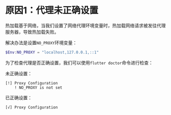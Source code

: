 # 原因1：代理未正确设置

热加载基于网络，当我们设置了网络代理环境变量时，热加载网络请求被发往代理服务器，导致热加载失败。

解决办法是设置`NO_PROXY`环境变量：

```powershell
$Env:NO_PROXY = "localhost,127.0.0.1,::1"
```

为了检查代理是否正确设置，我们可以使用`flutter doctor`命令进行检查：

未正确设置：

```
[!] Proxy Configuration
    ! NO_PROXY is not set
```

已正确设置：

```
[√] Proxy Configuration
```